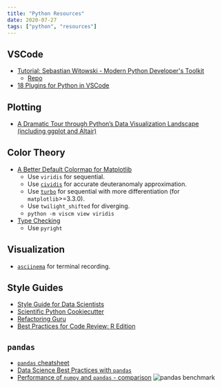 ```yaml
---
title: "Python Resources"
date: 2020-07-27
tags: ["python", "resources"]
---
```


## VSCode

- [Tutorial: Sebastian Witowski - Modern Python Developer's Toolkit](https://www.youtube.com/watch?v=WkUBx3g2QfQ)
  - [Repo](https://pycon.switowski.com/)
- [18 Plugins for Python in VSCode](https://switowski.com/blog/18-plugins-for-python-in-vscode)

## Plotting

- [A Dramatic Tour through Python’s Data Visualization Landscape (including ggplot and Altair)](https://dsaber.com/2016/10/02/a-dramatic-tour-through-pythons-data-visualization-landscape-including-ggplot-and-altair/)

## Color Theory

- [A Better Default Colormap for Matplotlib](https://www.youtube.com/watch?v=xAoljeRJ3lU&feature=emb_title)
  - Use `viridis` for sequential.
  - Use [`cividis`](https://journals.plos.org/plosone/article?id=10.1371/journal.pone.0199239) for accurate deuteranomaly approximation.
  - Use [`turbo`](https://ai.googleblog.com/2019/08/turbo-improved-rainbow-colormap-for.html) for sequential with more differentiation (for `matplotlib`>=3.3.0).
  - Use `twilight_shifted` for diverging.
  - `python -m viscm view viridis`
- [Type Checking](https://www.youtube.com/watch?v=pMgmKJyWKn8)
  - Use `pyright`

## Visualization

- [`asciinema`](https://asciinema.org/) for terminal recording.

## Style Guides

- [Style Guide for Data Scientists](https://columbia-applied-data-science.github.io/pages/lowclass-python-style-guide.html)
- [Scientific Python Cookiecutter](https://nsls-ii.github.io/scientific-python-cookiecutter/guiding-design-principles.html#)
- [Refactoring Guru](https://refactoring.guru/design-patterns)
- [Best Practices for Code Review: R Edition](https://mathewanalytics.com/best-practices-for-code-review-r-edition/)

## `pandas`

- [`pandas` cheatsheet](https://www.dataquest.io/blog/pandas-cheat-sheet/)
- [Data Science Best Practices with `pandas`](https://github.com/justmarkham/pycon-2019-tutorial)
- [Performance of `numpy` and `pandas` - comparison](https://zerowithdot.com/python-numpy-and-pandas-performance/)
  ![pandas benchmark](https://zerowithdot.com/assets/data-science-computation-harakiri/functions.png)
